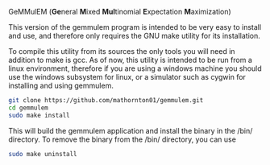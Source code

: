 GeMMulEM (**Ge**neral **M**ixed **Mul**tinomial **E**xpectation **M**aximization)

This version of the gemmulem program is intended to be very easy to install and use, and therefore only
requires the GNU make utility for its installation. 

To compile this utility from its sources the only tools you will need in addition to make is gcc. 
As of now, this utility is intended to be run from a linux environment, therefore if you are using 
a windows machine you should use the windows subsystem for linux, or a simulator such as cygwin for 
installing and using gemmulem. 

```bash
git clone https://github.com/mathornton01/gemmulem.git
cd gemmulem
sudo make install
```

This will build the gemmulem application and install the binary in the /bin/ directory. 
To remove the binary from the /bin/ directory, you can use

```bash
sudo make uninstall 
```

